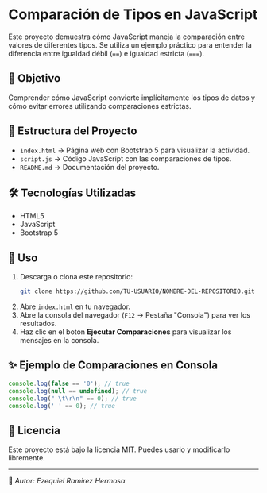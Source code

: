 # Comparación de Tipos en JavaScript

Este proyecto demuestra cómo JavaScript maneja la comparación entre valores de diferentes tipos. Se utiliza un ejemplo práctico para entender la diferencia entre igualdad débil (`==`) e igualdad estricta (`===`).

## 🚀 Objetivo
Comprender cómo JavaScript convierte implícitamente los tipos de datos y cómo evitar errores utilizando comparaciones estrictas.

## 📂 Estructura del Proyecto

- `index.html` → Página web con Bootstrap 5 para visualizar la actividad.
- `script.js` → Código JavaScript con las comparaciones de tipos.
- `README.md` → Documentación del proyecto.

## 🛠️ Tecnologías Utilizadas
- HTML5
- JavaScript
- Bootstrap 5

## 📌 Uso
1. Descarga o clona este repositorio:
   ```sh
   git clone https://github.com/TU-USUARIO/NOMBRE-DEL-REPOSITORIO.git
   ```
2. Abre `index.html` en tu navegador.
3. Abre la consola del navegador (`F12` → Pestaña "Consola") para ver los resultados.
4. Haz clic en el botón **Ejecutar Comparaciones** para visualizar los mensajes en la consola.

## ✨ Ejemplo de Comparaciones en Consola

```js
console.log(false == '0'); // true
console.log(null == undefined); // true
console.log(" \t\r\n" == 0); // true
console.log(' ' == 0); // true
```

## 📜 Licencia
Este proyecto está bajo la licencia MIT. Puedes usarlo y modificarlo libremente.

---
📌 *Autor: Ezequiel Ramirez Hermosa*

